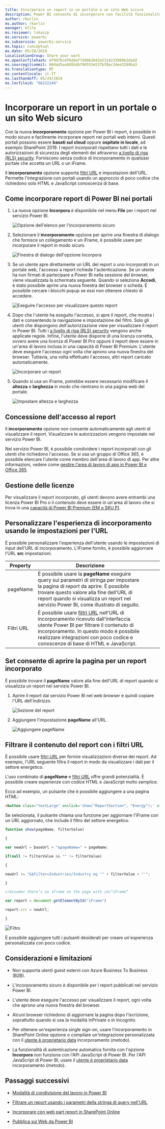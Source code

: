 ```yaml
---
title: Incorporare un report in un portale o un sito Web sicuro
description: Power BI consente di incorporare con facilità funzionalità consente agli utenti di e incorporare in modo sicuro i report nei portali web interni.
author: rkarlin
ms.author: rkarlin
manager: kfile
ms.reviewer: lukaszp
ms.service: powerbi
ms.subservice: powerbi-service
ms.topic: conceptual
ms.date: 05/20/2019
LocalizationGroup: Share your work
ms.openlocfilehash: bf9d7bcdf6ddaf7d0063843a5314233989b2dadd
ms.sourcegitcommit: 60dad5aa0d85db790553e537bf8ac34ee3289ba3
ms.translationtype: MT
ms.contentlocale: it-IT
ms.lasthandoff: 05/29/2019
ms.locfileid: "66222249"
---
```

# <a name="embed-a-report-in-a-secure-portal-or-website"></a>Incorporare un report in un portale o un sito Web sicuro

Con la nuova **incorporamento** opzione per Power BI i report, è possibile in modo sicuro e facilmente incorporare report nei portali web interni. Questi portali possono essere **basati sul cloud** oppure **ospitate in locale**, ad esempio SharePoint 2019. I report incorporati rispettano tutti i dati e le autorizzazioni di sicurezza degli elementi dei attraverso [a livello di riga (RLS) security](service-admin-rls.md). Forniscono senza codice di incorporamento in qualsiasi portale che accetta un URL o un iFrame. 

Il **incorporamento** opzione supporta [filtri URL](service-url-filters.md) e impostazioni dell'URL. Permette l'integrazione con portali usando un approccio di poco codice che richiedono solo HTML e JavaScript conoscenza di base.

## <a name="how-to-embed-power-bi-reports-into-portals"></a>Come **incorporare** report di Power BI nei portali

1. La nuova opzione **Incorpora** è disponibile nel menu **File** per i report nel servizio Power BI.

    ![Opzione dell'elenco per l'incorporamento sicuro](media/service-embed-secure/secure-embed-drop-down-menu.png)

2. Selezionare il **incorporamento** opzione per aprire una finestra di dialogo che fornisce un collegamento e un iFrame, è possibile usare per incorporare il report in modo sicuro.

    ![Finestra di dialogo dell'opzione Incorpora](media/service-embed-secure/secure-embed-code-dialog.png)

3. Se un utente apre direttamente un URL del report o uno incorporati in un portale web, l'accesso a report richiede l'autenticazione. Se un utente ha non firmati di partecipare a Power BI nella sessione del browser, viene visualizzata la schermata seguente. Quando si seleziona **Accedi**, è stato possibile aprire una nuova finestra del browser o scheda. È possibile cercare i blocchi popup se essi non ottenere chiesto di accedere.

    ![Eseguire l'accesso per visualizzare questo report](media/service-embed-secure/secure-embed-sign-in.png)

4. Dopo che l'utente ha eseguito l'accesso, si apre il report, che mostra i dati e consentendo la navigazione e impostazione del filtro. Solo gli utenti che dispongono dell'autorizzazione view per visualizzare il report in Power BI. Tutti i [a livello di riga (RLS) security](service-admin-rls.md) vengono anche applicate regole. Infine, l'utente deve disporre di una licenza corretta, ovvero avere una licenza di Power BI Pro oppure il report deve essere in un'area di lavoro inclusa in una capacità di Power BI Premium. L'utente deve eseguire l'accesso ogni volta che aprono una nuova finestra del browser. Tuttavia, una volta effettuato l'accesso, altri report caricato automaticamente.

    ![Incorporare un report](media/service-embed-secure/secure-embed-report.png)

5. Quando si usa un iFrame, potrebbe essere necessario modificare il **altezza** e **larghezza** in modo che rientrano in una pagina web del portale.

    ![Impostare altezza e larghezza](media/service-embed-secure/secure-embed-size.png)

## <a name="granting-report-access"></a>Concessione dell'accesso al report

Il **incorporamento** opzione non consente automaticamente agli utenti di visualizzare il report. Visualizzare le autorizzazioni vengono impostate nel servizio Power BI.

Nel servizio Power BI, è possibile condividere i report incorporati con gli utenti che richiedono l'accesso. Se si usa un gruppo di Office 365, è possibile elencare l'utente come membro dell'area di lavoro di app. Per altre informazioni, vedere come [gestire l'area di lavoro di app in Power BI e Office 365](service-manage-app-workspace-in-power-bi-and-office-365.md).

## <a name="licensing"></a>Gestione delle licenze

Per visualizzare il report incorporato, gli utenti devono avere entrambi una licenza Power BI Pro o il contenuto deve essere in un'area di lavoro che si trova in una [capacità di Power BI Premium (EM o SKU P)](service-admin-premium-purchase.md).

## <a name="customize-your-embed-experience-using-url-settings"></a>Personalizzare l'esperienza di incorporamento usando le impostazioni per l'URL

È possibile personalizzare l'esperienza dell'utente usando le impostazioni di input dell'URL di incorporamento. L'iFrame fornito, è possibile aggiornare l'URL **src** impostazioni.

| Property  | Descrizione  |  |  |  |
|--------------|-----------------------------------------------------------------------------------------------------------------------------------------------------------------------------------------------------------------------|---|---|---|
| pageName  | È possibile usare la **pageName** eseguire query sui parametri di stringa per impostare la pagina di report da aprire. È possibile trovare questo valore alla fine dell'URL di report quando si visualizza un report nel servizio Power BI, come illustrato di seguito. |  |  |  |
| Filtri URL  | È possibile usare [filtri URL](service-url-filters.md) nell'URL di incorporamento ricevuto dall'interfaccia utente Power BI per filtrare il contenuto di incorporamento. In questo modo è possibile realizzare integrazioni con poco codice e conoscenze di base di HTML e JavaScript.  |  |  |  |

## <a name="set-which-page-opens-for-an-embedded-report"></a>Set consente di aprire la pagina per un report incorporato 

È possibile trovare il **pageName** valore alla fine dell'URL di report quando si visualizza un report nel servizio Power BI.

1. Aprire il report dal servizio Power BI nel web browser e quindi copiare l'URL dell'indirizzo.

    ![Sezione del report](media/service-embed-secure/secure-embed-report-section.png)

2. Aggiungere l'impostazione **pageName** all'URL.

    ![Aggiungere pageName](media/service-embed-secure/secure-embed-append-page-name.png)

## <a name="filter-report-content-using-url-filters"></a>Filtrare il contenuto del report con i filtri URL 

È possibile usare [filtri URL](service-url-filters.md) per fornire visualizzazioni diverse dei report. Ad esempio, l'URL seguente filtra il report in modo da visualizzare i dati per il settore energetico.

L'uso combinato di **pageName** e [filtri URL](service-url-filters.md) offre grandi potenzialità. È possibile creare esperienze con codice HTML e JavaScript molto semplice.

Ecco ad esempio, un pulsante che è possibile aggiungere a una pagina HTML:

```html
<button class="textLarge" onclick='show("ReportSection", "Energy");' style="display: inline-block;">Show Energy</button>
```

Se selezionata, il pulsante chiama una funzione per aggiornare l'iFrame con un URL aggiornato, che include il filtro del settore energetico.

```javascript
function show(pageName, filterValue)

{

var newUrl = baseUrl + "&pageName=" + pageName;

if(null != filterValue && "" != filterValue)

{

newUrl += "&$filter=Industries/Industry eq '" + filterValue + "'";

}

//Assumes there’s an iFrame on the page with id=”iFrame”

var report = document.getElementById("iFrame")

report.src = newUrl;

}
```

![Filtro](media/service-embed-secure/secure-embed-filter.png)

È possibile aggiungere tutti i pulsanti desiderati per creare un'esperienza personalizzata con poco codice. 

## <a name="considerations-and-limitations"></a>Considerazioni e limitazioni

* Non supporta utenti guest esterni con Azure Business To Business (B2B).

* L'incorporamento sicuro è disponibile per i report pubblicati nel servizio Power BI.

* L'utente deve eseguire l'accesso per visualizzare il report, ogni volta che aprono una nuova finestra del browser.

* Alcuni browser richiedono di aggiornare la pagina dopo l'iscrizione, soprattutto quando si usa la modalità InPrivate o in Incognito.

* Per ottenere un'esperienza single sign-on, usare l'incorporamento in SharePoint Online opzione o compilare un'integrazione personalizzata con il [utente è proprietario data](developer/embed-sample-for-your-organization.md) incorporamento (metodo). 

* La funzionalità di autenticazione automatica fornita con l'opzione **Incorpora** non funziona con l'API JavaScript di Power BI. Per l'API JavaScript di Power BI, usare il [utente è proprietario data](developer/embed-sample-for-your-organization.md) incorporamento (metodo). 

## <a name="next-steps"></a>Passaggi successivi

* [Modalità di condivisione del lavoro in Power BI](service-how-to-collaborate-distribute-dashboards-reports.md)

* [Filtrare un report usando i parametri della stringa di query nell'URL](service-url-filters.md)

* [Incorporare con web part report in SharePoint Online](service-embed-report-spo.md)

* [Pubblica sul Web da Power BI](service-publish-to-web.md)